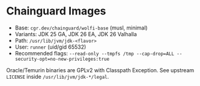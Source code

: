 # Chainguard Images

- Base: `cgr.dev/chainguard/wolfi-base` (musl, minimal)
- Variants: JDK 25 GA, JDK 26 EA, JDK 26 Valhalla
- Path: `/usr/lib/jvm/jdk-<flavor>`
- User: `runner` (uid/gid 65532)
- Recommended flags: `--read-only --tmpfs /tmp --cap-drop=ALL --security-opt=no-new-privileges:true`

Oracle/Temurin binaries are GPLv2 with Classpath Exception. See upstream `LICENSE` inside `/usr/lib/jvm/jdk-*/legal`.
